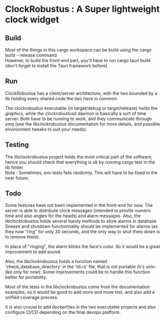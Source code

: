 # ClockRobustus : A Super lightweight clock widget

## Build

Most of the things in this cargo workspace can be build using the cargo build --release command   
However, to build the front-end part, you'll have to run cargo tauri build (don't forget to install
the Tauri framework before).

## Run

ClockRobustus has a client/server architecture, with the two bounded by a lib holding every shared code the 
two have in common.   

The clockrobustus executable (in target/debug or target/release) holds the graphics, while the clockrobustusd daemon
is basically a sort of time server. Both have to be running to work, and they communicate through zmq (see the
libclockrobustus documentation for more details, and possible environment tweaks to suit your needs).

## Testing

The libclockrobustus project holds the most critical part of the software, hence you should check that everything is ok
by running cargo test in the lib folder.   
Note : Sometimes, env tests fails randomly. This will have to be fixed in the near future.

## Todo

Some features have not been implemented in the front-end for now. The server is able to distribute clock messages (intended
to provite numeric time and also angles for the heads) and alarm messages. Also, the libclockrobustus holds several handy
methods to store alarms in database. Sneeze and shutdown functionnality should be implemented for alarms (as they now "ring" for
only 30 seconds, and the only way to shut them down is to remove them).

In place of "ringing", the alarm blinks the face's color. So it would be a great improvement to add sound.

Also, the libclockrobustus holds a function named 'check_database_directory' in the 'lib.rs' file, that is not portable (it's unix-like only for now). Some improvements could be to handle this function better for portability.   

Most of the tests in the libclockrobustus come from the documentation examples, so it would be good to add more and more test, and also add a unified coverage process.

It is also crucial to add dockerfiles in the two executable projects and also configure CI/CD depending on the final devops platform.   


